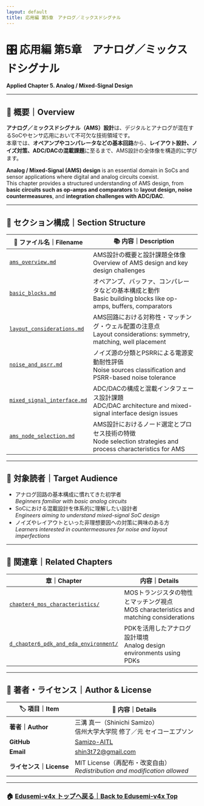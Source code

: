 ```yaml
---
layout: default
title: 応用編 第5章　アナログ／ミックスドシグナル
---
```


# 🎛️ 応用編 第5章　アナログ／ミックスドシグナル  
**Applied Chapter 5. Analog / Mixed-Signal Design**

---

## 📘 概要｜Overview

**アナログ／ミックスドシグナル（AMS）設計**は、デジタルとアナログが混在するSoCやセンサ応用において不可欠な技術領域です。  
本章では、**オペアンプやコンパレータなどの基本回路**から、**レイアウト設計、ノイズ対策、ADC/DACの混載課題**に至るまで、AMS設計の全体像を構造的に学びます。

**Analog / Mixed-Signal (AMS) design** is an essential domain in SoCs and sensor applications where digital and analog circuits coexist.  
This chapter provides a structured understanding of AMS design, from **basic circuits such as op-amps and comparators** to **layout design, noise countermeasures**, and **integration challenges with ADC/DAC**.

---

## 📂 セクション構成｜Section Structure

| 📄 **ファイル名｜Filename** | 📚 **内容｜Description** |
|----------------------------|--------------------------|
| [`ams_overview.md`](./ams_overview.md) | AMS設計の概要と設計課題全体像<br>Overview of AMS design and key design challenges |
| [`basic_blocks.md`](./basic_blocks.md) | オペアンプ、バッファ、コンパレータなどの基本構成と動作<br>Basic building blocks like op-amps, buffers, comparators |
| [`layout_considerations.md`](./layout_considerations.md) | AMS回路における対称性・マッチング・ウェル配置の注意点<br>Layout considerations: symmetry, matching, well placement |
| [`noise_and_psrr.md`](./noise_and_psrr.md) | ノイズ源の分類とPSRRによる電源変動耐性評価<br>Noise sources classification and PSRR-based noise tolerance |
| [`mixed_signal_interface.md`](./mixed_signal_interface.md) | ADC/DACの構成と混載インタフェース設計課題<br>ADC/DAC architecture and mixed-signal interface design issues |
| [`ams_node_selection.md`](./ams_node_selection.md) | AMS設計におけるノード選定とプロセス技術の特徴<br>Node selection strategies and process characteristics for AMS |

---

## 🎯 対象読者｜Target Audience

- アナログ回路の基本構成に慣れてきた初学者  
  *Beginners familiar with basic analog circuits*
- SoCにおける混載設計を体系的に理解したい設計者  
  *Engineers aiming to understand mixed-signal SoC design*
- ノイズやレイアウトといった非理想要因への対策に興味のある方  
  *Learners interested in countermeasures for noise and layout imperfections*

---

## 🔗 関連章｜Related Chapters

| 章｜Chapter | 内容｜Details |
|-------------|----------------|
| [`chapter4_mos_characteristics/`](../chapter4_mos_characteristics/) | MOSトランジスタの物性とマッチング視点<br>MOS characteristics and matching considerations |
| [`d_chapter6_pdk_and_eda_environment/`](../d_chapter6_pdk_and_eda_environment/) | PDKを活用したアナログ設計環境<br>Analog design environments using PDKs |

---

## 👤 著者・ライセンス｜Author & License

| 🏷️ 項目｜Item | 📝 内容｜Details |
|----------------|----------------------------------------------|
| **著者｜Author** | 三溝 真一（Shinichi Samizo）<br>信州大学大学院 修了／元 セイコーエプソン |
| **GitHub** | [Samizo-AITL](https://github.com/Samizo-AITL) |
| **Email** | [shin3t72@gmail.com](mailto:shin3t72@gmail.com) |
| **ライセンス｜License** | MIT License（再配布・改変自由）<br>*Redistribution and modification allowed* |

---

### 🏠 [Edusemi-v4x トップへ戻る｜Back to Edusemi-v4x Top](../README.md)
